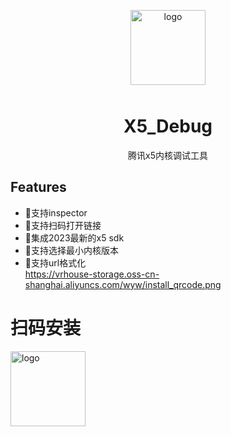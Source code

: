 <p align="center">
    <img alt="logo" src="https://vrhouse-storage.oss-cn-shanghai.aliyuncs.com/wyw/logo@64x64.png" width="120" height="120" style="margin-bottom: 10px;">
</p>

<h1 align="center">X5_Debug</h1>

<p align="center">腾讯x5内核调试工具</p>

## Features  <br>
- 💪支持inspector<br>
- 💪支持扫码打开链接  <br>
- 🍭集成2023最新的x5 sdk  <br>
- 🍭支持选择最小内核版本  <br>
- 🍭支持url格式化 <br>
 
https://vrhouse-storage.oss-cn-shanghai.aliyuncs.com/wyw/install_qrcode.png
<p align="center">
    <h1>扫码安装</h1>
    <img alt="logo" src="https://vrhouse-storage.oss-cn-shanghai.aliyuncs.com/wyw/install_qrcode.png" width="120" height="120" style="margin-bottom: 10px;">
</p>
